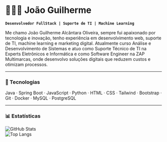 # 👨🏻‍💻 João Guilherme

**`Desenvolvedor FullStack | Suporte de TI | Machine Learning`**

Me chamo João Guilherme Alcântara Oliveira, sempre fui apaixonado por tecnologia e inovação, tenho experiência em desenvolvimento web, suporte de TI, machine learning e marketing digital. Atualmente curso Análise e Desenvolvimento de Sistemas e atuo como Suporte Técnico de TI na Experts Eletrônicos e Informática e como Software Engineer na ZAP Multimarcas, onde desenvolvo soluções digitais que reduzem custos e otimizam processos.

---

### 🚀 Tecnologias
Java · Spring Boot · JavaScript · Python · HTML · CSS · Tailwind · Bootstrap · Git · Docker · MySQL · PostgreSQL

---

### 📊 Estatísticas
![GitHub Stats](https://github-readme-stats.vercel.app/api?username=joaoguilherme0&show_icons=true&theme=tokyonight&include_all_commits=true&locale=pt-br)  
![Top Langs](https://github-readme-stats.vercel.app/api/top-langs/?username=joaoguilherme0&theme=tokyonight&layout=compact&custom_title=Tecnologias&langs_count=9)
